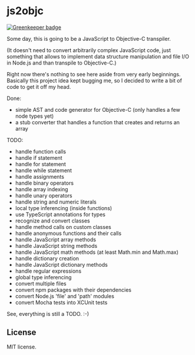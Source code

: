 # js2objc

[![Greenkeeper badge](https://badges.greenkeeper.io/andreyvit/js2objc.svg)](https://greenkeeper.io/)

Some day, this is going to be a JavaScript to Objective-C transpiler.

(It doesn't need to convert arbitrarily complex JavaScript code, just something that allows to implement data structure manipulation and file I/O in Node.js and than transpile to Objective-C.)

Right now there's nothing to see here aside from very early beginnings. Basically this project idea kept bugging me, so I decided to write a bit of code to get it off my head.

Done:

* simple AST and code generator for Objective-C (only handles a few node types yet)
* a stub converter that handles a function that creates and returns an array

TODO:

* handle function calls
* handle if statement
* handle for statement
* handle while statement
* handle assignments
* handle binary operators
* handle array indexing
* handle unary operators
* handle string and numeric literals
* local type inferencing (inside functions)
* use TypeScript annotations for types
* recognize and convert classes
* handle method calls on custom classes
* handle anonymous functions and their calls
* handle JavaScript array methods
* handle JavaScript string methods
* handle JavaScript math methods (at least Math.min and Math.max)
* handle dictionary creation
* handle JavaScript dictionary methods
* handle regular expressions
* global type inferencing
* convert multiple files
* convert npm packages with their dependencies
* convert Node.js 'file' and 'path' modules
* convert Mocha tests into XCUnit tests

See, everything is still a TODO. :-)


## License

MIT license.
